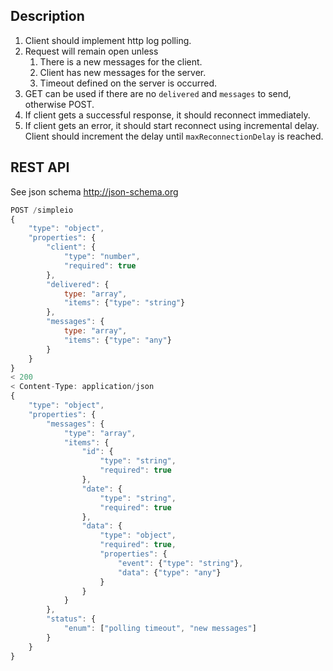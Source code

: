## Description

1. Client should implement http log polling.
1. Request will remain open unless
    1. There is a new messages for the client.
    1. Client has new messages for the server.
    1. Timeout defined on the server is occurred.
1. GET can be used if there are no `delivered` and `messages` to send, otherwise POST.
1. If client gets a successful response, it should reconnect immediately.
1. If client gets an error, it should start reconnect using incremental delay. Client should increment the delay until `maxReconnectionDelay` is reached.

## REST API

See json schema http://json-schema.org

```javascript
POST /simpleio
{
    "type": "object",
    "properties": {
        "client": {
            "type": "number",
            "required": true
        },
        "delivered": {
            type: "array",
            "items": {"type": "string"}
        },
        "messages": {
            type: "array",
            "items": {"type": "any"}
        }
    }
}
< 200
< Content-Type: application/json
{
    "type": "object",
    "properties": {
        "messages": {
            "type": "array",
            "items": {
                "id": {
                    "type": "string",
                    "required": true
                },
                "date": {
                    "type": "string",
                    "required": true
                },
                "data": {
                    "type": "object",
                    "required": true,
                    "properties": {
                        "event": {"type": "string"},
                        "data": {"type": "any"}
                    }
                }
            }
        },
        "status": {
            "enum": ["polling timeout", "new messages"]
        }
    }
}
```
